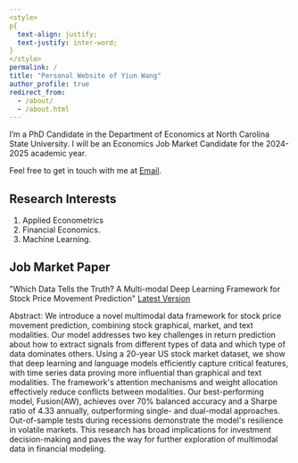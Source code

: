 ```yaml
---
<style>
p{
  text-align: justify;
  text-justify: inter-word;
}
</style>
permalink: /
title: "Personal Website of Yiun Wang"
author_profile: true
redirect_from: 
  - /about/
  - /about.html
---
```


I’m a PhD Candidate in the Department of Economics at North Carolina State University. I will be an Economics Job Market Candidate for the 2024-2025 academic year.

Feel free to get in touch with me at [Email](mailto:ywang323@ncsu.edu).

Research Interests
------
1. Applied Econometrics
2. Financial Economics. 
3. Machine Learning.

Job Market Paper
------

"Which Data Tells the Truth? A Multi-modal Deep Learning Framework for Stock Price Movement Prediction" [Latest Version](https://yilun.github.io/files/job_market.pdf)

<p> Abstract: We introduce a novel multimodal data framework for stock price movement prediction, combining stock graphical, market, and text modalities. Our model addresses two key challenges in return prediction about how to extract signals from different types of data and which type of data dominates others. Using a 20-year US stock market dataset, we show that deep learning and language models efficiently capture critical features, with time series data proving more influential than graphical and text modalities. The framework's attention mechanisms and weight allocation effectively reduce conflicts between modalities. Our best-performing model, Fusion(AW), achieves over 70% balanced accuracy and a Sharpe ratio of 4.33 annually, outperforming single- and dual-modal approaches. Out-of-sample tests during recessions demonstrate the model's resilience in volatile markets. This research has broad implications for investment decision-making and paves the way for further exploration of multimodal data in financial modeling. </p>
